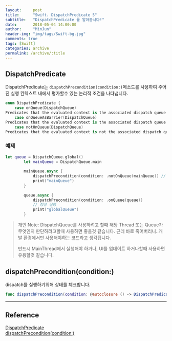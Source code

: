 ```yaml
---
layout:     post
title:      "Swift. DispatchPredicate 5"
subtitle:   "DispatchPredicate 를 알아봅시다!"
date:       2018-05-04 14:00:00
author:     "MinJun"
header-img: "img/tags/Swift-bg.jpg"
comments: true 
tags: [Swift]
categories: archive
permalink: /archive/:title
---
```


## DispatchPredicate

DispatchPredicate는 `dispatchPrecondition(condition:)`메소드를 사용하여 주어진 실행 컨텍스트 내에서 평가할수 있는 논리적 조건을 나타냅니다.

```swift
enum DispatchPredicate {
	case onQueue(DispatchQueue)
Predicates that the evaluated context is the associated dispatch queue.
	case onQueueAsBarrier(DispatchQueue)
Predicates that the evaluated context is the associated dispatch queue as part of a barrier operation.
	case notOnQueue(DispatchQueue)
Predicates that the evaluated context is not the associated dispatch queue.
```

### 예제

```swift
let queue = DispatchQueue.global()
        let mainQueue = DispatchQueue.main
        
        mainQueue.async {
            dispatchPrecondition(condition: .notOnQueue(mainQueue)) // mainQueue가 아니라고 예상함. 근데 mainQueue라서 죽음..
            print("mainQueue")
        }
        
        queue.async {
            dispatchPrecondition(condition: .onQueue(queue))
            // 정상 실행
            print("globalQueue")
        }
```

> 개인 Note: DispatchQueue를 사용하려고 할때 해당 Thread 또는 Queue가 무엇인지 판단하려고할때 사용하면 좋을것 같습니다. 근데 바로 죽어버리니..개발 환경에서만 사용해야하는 코드라고 생각됩니다.
> 
> 반드시 MainThread에서 실행해야 하거나, UI를 업데이트 하거나할때 사용하면 유용할것 같습니다.

## dispatchPrecondition(condition:)

dispatch를 실행하기위해 상태를 체크합니다. 

```swift
func dispatchPrecondition(condition: @autoclosure () -> DispatchPredicate
```


---


## Reference 

[DispatchPredicate](https://developer.apple.com/documentation/dispatch/dispatchpredicate)<br>
[dispatchPrecondition(condition:)](https://developer.apple.com/documentation/dispatch/1780605-dispatchprecondition)<br>
